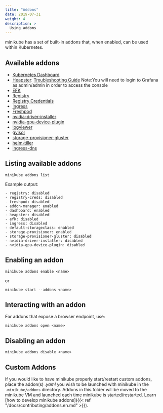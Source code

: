 ```yaml
---
title: "Addons"
date: 2019-07-31
weight: 4
description: >
  Using addons
---
```


minikube has a set of built-in addons that, when enabled, can be used within Kubernetes.

## Available addons

* [Kubernetes Dashboard](https://github.com/kubernetes/kubernetes/tree/master/cluster/addons/dashboard)
* [Heapster](https://github.com/kubernetes/heapster): [Troubleshooting Guide](https://github.com/kubernetes/heapster/blob/master/docs/influxdb.md) Note:You will need to login to Grafana as admin/admin in order to access the console
* [EFK](https://github.com/kubernetes/kubernetes/tree/master/cluster/addons/fluentd-elasticsearch)
* [Registry](https://github.com/kubernetes/minikube/tree/master/deploy/addons/registry)
* [Registry Credentials](https://github.com/upmc-enterprises/registry-creds)
* [Ingress](https://github.com/kubernetes/ingress-nginx)
* [Freshpod](https://github.com/GoogleCloudPlatform/freshpod)
* [nvidia-driver-installer](https://github.com/GoogleCloudPlatform/container-engine-accelerators/tree/master/nvidia-driver-installer/minikube)
* [nvidia-gpu-device-plugin](https://github.com/GoogleCloudPlatform/container-engine-accelerators/tree/master/cmd/nvidia_gpu)
* [logviewer](https://github.com/ivans3/minikube-log-viewer)
* [gvisor](../../../gvisor/readme/)
* [storage-provisioner-gluster](../../../storage-provisioner-gluster/readme)
* [helm-tiller](../../../helm-tiller/readme)
* [ingress-dns](../../../ingress-dns/readme)

## Listing available addons

```shell
minikube addons list
```

Example output:

```
- registry: disabled
- registry-creds: disabled
- freshpod: disabled
- addon-manager: enabled
- dashboard: enabled
- heapster: disabled
- efk: disabled
- ingress: disabled
- default-storageclass: enabled
- storage-provisioner: enabled
- storage-provisioner-gluster: disabled
- nvidia-driver-installer: disabled
- nvidia-gpu-device-plugin: disabled
```

## Enabling an addon

```shell
minikube addons enable <name>
```

or

```shell
minikube start --addons <name>
```

## Interacting with an addon

For addons that expose a browser endpoint, use:

```shell
minikube addons open <name>
```

## Disabling an addon

```shell
minikube addons disable <name>
```

## Custom Addons

If you would like to have minikube properly start/restart custom addons, place the addon(s) _.yaml_ you wish to be launched with minikube in the `.minikube/addons` directory. Addons in this folder will be moved to the minikube VM and launched each time minikube is started/restarted. Learn [how to develop minikube addons]({{< ref "/docs/contributing/addons.en.md" >}}).
